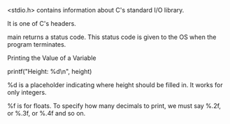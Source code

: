 <stdio.h> contains information about C's standard I/O library.


It is one of C's headers.

main returns a status code. This status code is given to the OS when the program terminates.


Printing the Value of a Variable

printf("Height: %d\n", height)

%d is a placeholder indicating where height should be filled in. It works for only integers.

%f is for floats. To specify how many decimals to print, we must say %.2f, or %.3f, or %.4f and so on.
